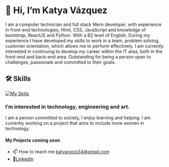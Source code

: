 
# 👋 Hi, I’m Katya Vázquez
I am a computer technician and full stack Mern developer, with experience in front-end technologies, Html, CSS, JavaScript and knowledge of bootstrap, ReactJS and Python. With a B2 level of English. During my experience I have developed my skills to work in a team, problem solving, customer orientation, which allows me to perform effectively. I am currently interested in continuing to develop my career within the IT area, both in the front-end and back-end area. Outstanding for being a person open to challenges, passionate and committed to their goals.

## 🛠 Skills
[![My Skills](https://skillicons.dev/icons?i=html,css,js,react,bootstrap,express,nodejs,py,mongodb,git,vscode,postman,github)](https://skillicons.dev)

### I’m interested in technology, engineering and art.
I am a person committed to society, I enjoy learning and helping. I am currently working on a project that aims to include more women in technology.

#### My Projects coming soon

- 📫 How to reach me katyarocio34@gmail.com
- 🌱[LinkedIn](www.linkedin.com/in/katyavazquezmern)

